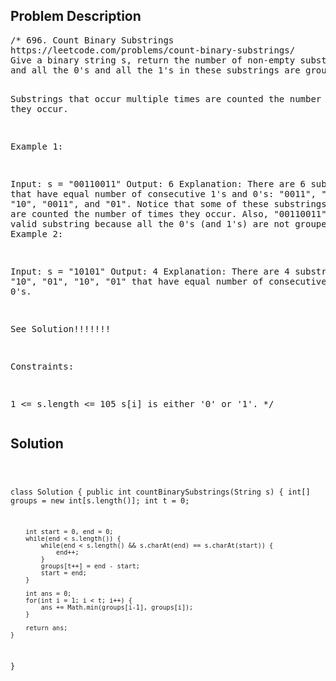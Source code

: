 <!--
<style>
  body { font-family: Arial, sans-serif; }
  .container { max-width: 400px; margin: auto; padding: 10px; }
  .comment-block { background-color: #f9f9f9; padding: 10px; border-left: 5px solid #ccc; max-width: 400px; margin: 20px auto; overflow-wrap: break-word; white-space: pre-wrap; }
  .code-block { background-color: #f4f4f4; padding: 10px; border: 1px solid #ddd; }
</style>
-->

<div class='container'>
<h2>Problem Description</h2>
<div class='comment-block'>
<pre>
/* 696. Count Binary Substrings
https://leetcode.com/problems/count-binary-substrings/
Give a binary string s, return the number of non-empty substrings that have the same number of 0's and 1's, 
and all the 0's and all the 1's in these substrings are grouped consecutively.

Substrings that occur multiple times are counted the number of times they occur.

Example 1:

Input: s = "00110011"
Output: 6
Explanation: There are 6 substrings that have equal 
number of consecutive 1's and 0's: "0011", "01", "1100", "10", "0011", and "01".
Notice that some of these substrings repeat and are counted the number of times they occur.
Also, "00110011" is not a valid substring because all the 0's (and 1's) are not grouped together.
Example 2:

Input: s = "10101"
Output: 4
Explanation: There are 4 substrings: "10", "01", "10", "01" that have equal number of consecutive 1's and 0's.

See Solution!!!!!!!

Constraints:

1 <= s.length <= 105
s[i] is either '0' or '1'.
*/
</pre>
</div>

<h2>Solution</h2>
<div class='code-block'>
<pre><code class='language-java'>

class Solution {
    public int countBinarySubstrings(String s) {
        int[] groups = new int[s.length()];
        int t = 0;
        
        int start = 0, end = 0;
        while(end < s.length()) {
            while(end < s.length() && s.charAt(end) == s.charAt(start)) {
                end++;
            }
            groups[t++] = end - start;
            start = end;
        }
        
        int ans = 0;
        for(int i = 1; i < t; i++) {
            ans += Math.min(groups[i-1], groups[i]);
        }
        
        return ans;
    }
}

</code></pre>
</div>
</div>

